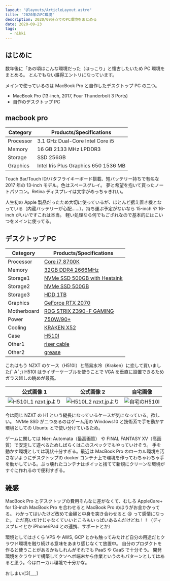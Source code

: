 ```yaml
---
layout: "@layouts/ArticleLayout.astro"
title: '2020年のPC環境'
description: 2020/09時点でのPC環境をまとめる
date: 2020-09-23
tags:
  - nikki
---
```


## はじめに

数年後に「あの頃はこんな環境だった（ほっこり」と懐古したいため PC 環境をまとめる。
とんでもない誰得エントリになっています。

メインで使っているのは MacBook Pro と自作したデスクトップ PC の二つ。

- MacBook Pro (13-inch, 2017, Four Thunderbolt 3 Ports)
- 自作のデスクトップ PC

## macbook pro

| Category  | Products/Specifications              |
| --------- | ------------------------------------ |
| Processor | 3.1 GHz Dual-Core Intel Core i5      |
| Memory    | 16 GB 2133 MHz LPDDR3                |
| Storage   | SSD 256GB                            |
| Graphics  | Intel Iris Plus Graphics 650 1536 MB |

Touch Bar/Touch ID/バタフライキーボード搭載、短バッテリー持ちで有名な 2017 年の 13-inch モデル。色はスペースグレイ。
夢と希望を抱いて買ったノートパソコン。Retina ディスプレイは文字がめっちゃきれい。

人生初の Apple 製品だったため大切に使っているが、ほとんど据え置き機となっている（内蔵バッテリーが心配……）。持ち運ぶ予定がないなら 15-inch や 16-inch がいいですこれは本当。
軽い処理なら何でもござれなので基本的にはこいつをメインに使ってる。

## デスクトップ PC

| Category    | Products/Specifications                                |
| ----------- | ------------------------------------------------------ |
| Processor   | [Core i7 8700K](https://intel.ly/2YoUOef)              |
| Memory      | [32GB DDR4 2666MHz](https://bit.ly/2YsYsDL)            |
| Storage1    | [NVMe SSD 500GB with Heatsink](https://bit.ly/3gu1rSN) |
| Storage2    | [NVMe SSD 500GB](https://bit.ly/34C7iTN)               |
| Storage3    | [HDD 1TB](https://bit.ly/34r3IvE)                      |
| Graphics    | [GeForce RTX 2070](https://bit.ly/3laNnkw)             |
| Motherboard | [ROG STRIX Z390-F GAMING](https://bit.ly/2YsnaUL)      |
| Power       | [750W/90+](https://bit.ly/3aLOthU)                     |
| Cooling     | [KRAKEN X52](https://bit.ly/34tfrcT)                   |
| Case        | [H510I](https://bit.ly/31lnVRx)                        |
| Other1      | [riser cable](https://amzn.to/32gfbvh)                 |
| Other2      | [grease](https://bit.ly/3hpBTYe)                       |

これはもう NZXT のケース（H510I）と簡易水冷（Kraken）に恋して買いました(ﾟＡﾟ;)
H510I はライザーケーブルを使うことで VGA を垂直に設置できるためガラス越しの眺めが最高。

|                                                  公式画像 1                                                   |                                                  公式画像 2                                                   |                                        自宅画像                                        |
| :-----------------------------------------------------------------------------------------------------------: | :-----------------------------------------------------------------------------------------------------------: | :------------------------------------------------------------------------------------: |
| ![H510I_1 nzxt.jpより](https://nzxt.jp/products/detail/img/h510elite/h510elite-g18.jpg "H510I_1 nzxt.jpより") | ![H510I_2 nzxt.jpより](https://nzxt.jp/products/detail/img/h510elite/h510elite-g16.jpg "H510I_2 nzxt.jpより") | ![自宅のH510I](https://i.gyazo.com/2f3f7cb77bb4c46b12806e49fe588585.jpg "自宅のH510I") |

今は同じ NZXT の H1 という縦長になっているケースが気になっている。欲しい。
NVMe SSD が二つあるのはゲーム用の Windows10 と技術系で手を動かす環境としての Ubuntu とで使い分けているため。

ゲームに関しては Nier: Automata（最高画質） や FINAL FANTASY XV（高画質）で安定して遊べるためしばらくはこのスペックでもやっていけそう。
手を動かす環境としては現状十分すぎる。最近は MacBook Pro のローカル環境を汚さないようにデスクトップの docker コンテナ上で環境を作ってわちゃわちゃ手を動かしている。ぶっ壊れたコンテナはポイッと捨てて新規にクリーンな環境がすぐに作れるので便利すぎる。

## 雑感

MacBook Pro とデスクトップの費用そんなに差がなくて、むしろ AppleCare+ for 13-inch MacBook Pro を合わせると MacBook Pro のほうがお金かかってる。
わかってはいたけど改めて金額と中身を突き合わせると 😫 って感情になった。
ただ高いだけじゃなくていいところもいっぱいあるんだけどね！！（ディスプレイとか iPhone/iPad との連携、サポートとか）

環境としてはさくら VPS や AWS, GCP とかも触ってみたけど自分の用途だとクラウド環境を触り続ける意味をあまり感じなくて放置中。
自分のプロダクトを作ると使うことがあるかもしれんがそれでも PaaS や CaaS で十分そう。
開発環境をクラウドで構築してクソヘボ端末から作業というのもパターンとしてはあると思う。今はローカル環境で十分かな。

おしまい(¦3[___]